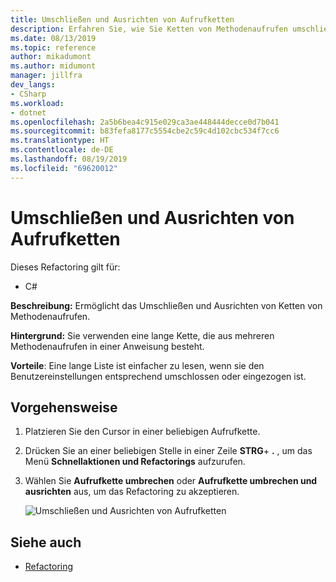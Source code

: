 ```yaml
---
title: Umschließen und Ausrichten von Aufrufketten
description: Erfahren Sie, wie Sie Ketten von Methodenaufrufen umschließen und ausrichten.
ms.date: 08/13/2019
ms.topic: reference
author: mikadumont
ms.author: midumont
manager: jillfra
dev_langs:
- CSharp
ms.workload:
- dotnet
ms.openlocfilehash: 2a5b6bea4c915e029ca3ae448444decce0d7b041
ms.sourcegitcommit: b83fefa8177c5554cbe2c59c4d102cbc534f7cc6
ms.translationtype: HT
ms.contentlocale: de-DE
ms.lasthandoff: 08/19/2019
ms.locfileid: "69620012"
---
```

# <a name="wrap-and-align-call-chains"></a>Umschließen und Ausrichten von Aufrufketten

Dieses Refactoring gilt für:

- C#

**Beschreibung:** Ermöglicht das Umschließen und Ausrichten von Ketten von Methodenaufrufen.

**Hintergrund:** Sie verwenden eine lange Kette, die aus mehreren Methodenaufrufen in einer Anweisung besteht.

**Vorteile**: Eine lange Liste ist einfacher zu lesen, wenn sie den Benutzereinstellungen entsprechend umschlossen oder eingezogen ist.

## <a name="how-to"></a>Vorgehensweise

1. Platzieren Sie den Cursor in einer beliebigen Aufrufkette.
2. Drücken Sie an einer beliebigen Stelle in einer Zeile **STRG**+ **.** , um das Menü **Schnellaktionen und Refactorings** aufzurufen.
3. Wählen Sie **Aufrufkette umbrechen** oder **Aufrufkette umbrechen und ausrichten** aus, um das Refactoring zu akzeptieren.

   ![Umschließen und Ausrichten von Aufrufketten](media/wrap-call-chain.png)

## <a name="see-also"></a>Siehe auch

- [Refactoring](../refactoring-in-visual-studio.md)
